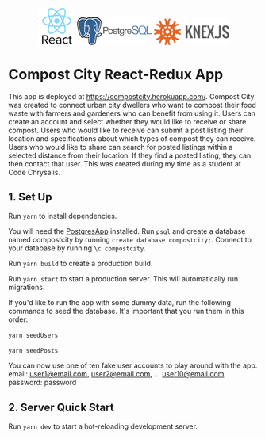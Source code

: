 <div align="center" style="padding-top: 10px;">
<img src="./src/images/react.png" alt="react logo" width="15%">
<img src="./src/images/postgresql.png" alt="postgres logo" width="30%" >
<img src="./src/images/knex.png" alt="knex logo" width="30%" >
</div>

# Compost City React-Redux App

This app is deployed at https://compostcity.herokuapp.com/.
Compost City was created to connect urban city dwellers who want to compost their food waste with farmers and gardeners who can benefit from using it. Users can create an account and select whether they would like to receive or share compost. Users who would like to receive can submit a post listing their location and specifications about which types of compost they can receive. Users who would like to share can search for posted listings within a selected distance from their location. If they find a posted listing, they can then contact that user. This was created during my time as a student at Code Chrysalis.

## 1. Set Up

Run `yarn` to install dependencies.

You will need the [PostgresApp](https://postgresapp.com/) installed. Run `psql` and create a database named compostcity by running `create database compostcity;`. Connect to your database by running `\c compostcity`.

Run `yarn build` to create a production build.

Run `yarn start` to start a production server. This will automatically run migrations.

If you'd like to run the app with some dummy data, run the following commands to seed the database. It's important that you run them in this order:

`yarn seedUsers`

`yarn seedPosts`

You can now use one of ten fake user accounts to play around with the app.
email: user1@email.com, user2@email.com, ... user10@email.com
password: password

## 2. Server Quick Start

Run `yarn dev` to start a hot-reloading development server.
